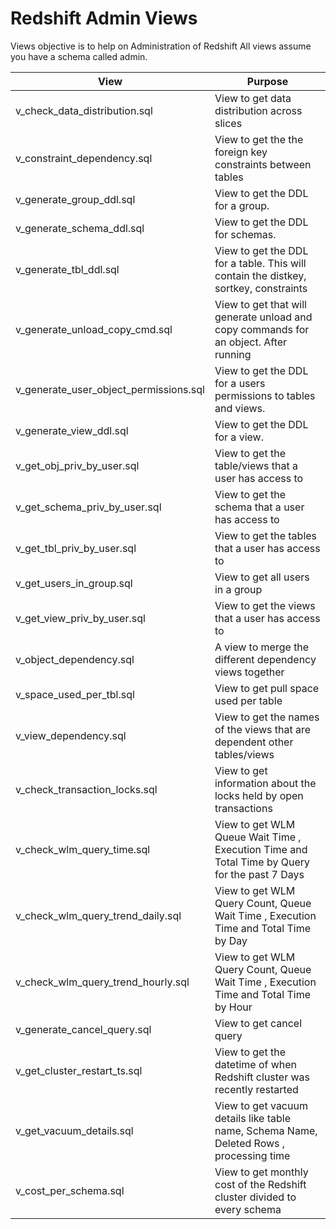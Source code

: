 # Redshift Admin Views 
Views objective is to help on Administration of Redshift
All views assume you have a schema called admin.

| View | Purpose |
| ------------- | ------------- |
| v_check_data_distribution.sql |   View to get data distribution across slices | 
| v_constraint_dependency.sql |   View to get the the foreign key constraints between tables | 
| v_generate_group_ddl.sql |   View to get the DDL for a group. | 
| v_generate_schema_ddl.sql |   View to get the DDL for schemas. | 
| v_generate_tbl_ddl.sql | View to get the DDL for a table.  This will contain the distkey, sortkey, constraints |
| v_generate_unload_copy_cmd.sql |   View to get that will generate unload and copy commands for an object.  After running | 
| v_generate_user_object_permissions.sql |   View to get the DDL for a users permissions to tables and views. | 
| v_generate_view_ddl.sql |   View to get the DDL for a view. | 
| v_get_obj_priv_by_user.sql |   View to get the table/views that a user has access to | 
| v_get_schema_priv_by_user.sql |   View to get the schema that a user has access to | 
| v_get_tbl_priv_by_user.sql |   View to get the tables that a user has access to | 
| v_get_users_in_group.sql |   View to get all users in a group | 
| v_get_view_priv_by_user.sql |   View to get the views that a user has access to | 
| v_object_dependency.sql |   A view to merge the different dependency views together | 
| v_space_used_per_tbl.sql |   View to get pull space used per table | 
| v_view_dependency.sql |   View to get the names of the views that are dependent other tables/views |
| v_check_transaction_locks.sql | View to get information about the locks held by open transactions |
| v_check_wlm_query_time.sql | View to get  WLM Queue Wait Time , Execution Time and Total Time by Query for the past 7 Days |
| v_check_wlm_query_trend_daily.sql | View to get  WLM Query Count, Queue Wait Time , Execution Time and Total Time by Day  |
| v_check_wlm_query_trend_hourly.sql | View to get  WLM Query Count, Queue Wait Time , Execution Time and Total Time by Hour |
| v_generate_cancel_query.sql | View to get cancel query |
| v_get_cluster_restart_ts.sql | View to get the datetime of when Redshift cluster was recently restarted |
| v_get_vacuum_details.sql | View to get vacuum details like table name, Schema Name, Deleted Rows , processing time |
| v_cost_per_schema.sql | View to get monthly cost of the Redshift cluster divided to every schema |
